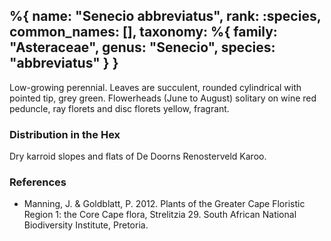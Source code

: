 %{
    name: "Senecio abbreviatus",
    rank: :species,
    common_names: [],
    taxonomy: %{
        family: "Asteraceae",
        genus: "Senecio",
        species: "abbreviatus"
    }
}
---

Low-growing perennial. Leaves are succulent, rounded cylindrical with pointed tip, grey green. Flowerheads (June to August) solitary on wine red peduncle, ray florets and disc florets yellow, fragrant.

<!-- read more -->

### Distribution in the Hex

Dry karroid slopes and flats of De Doorns Renosterveld Karoo.

### References

* Manning, J. & Goldblatt, P. 2012. Plants of the Greater Cape Floristic Region 1: the Core Cape flora, Strelitzia 29. South African National Biodiversity Institute, Pretoria.